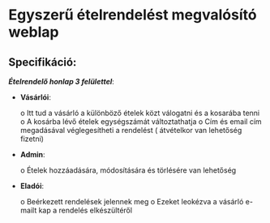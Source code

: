 # Egyszerű ételrendelést megvalósító weblap

## Specifikáció:



**_Ételrendelő honlap 3 felülettel_**:



  - __Vásárlói__:
  
     o	Itt tud a vásárló a különböző ételek közt válogatni és a kosarába tenni
     o	A kosárba lévő ételek egységszámát változtathatja
     o	Cím és email cím megadásával véglegesítheti a rendelést ( átvételkor van lehetőség fizetni)
  
  - __Admin__:
  
     o Ételek hozzáadására, módosítására és törlésére van lehetőség 
    
 - __Eladói__:
  
     o Beérkezett rendelések jelennek meg
     o Ezeket leokézva a vásárló e-mailt kap a rendelés elkészültéről
